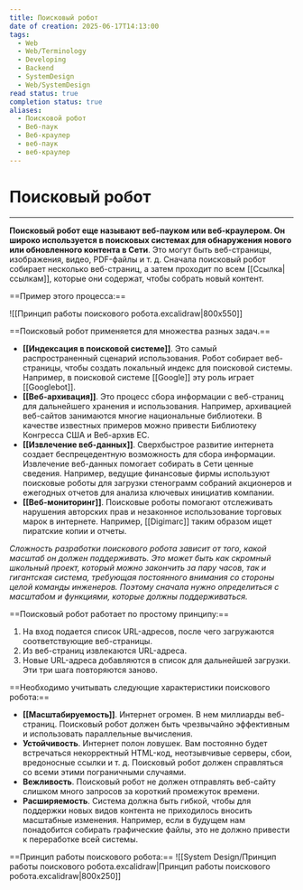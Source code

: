 ```yaml
---
title: Поисковый робот
date of creation: 2025-06-17T14:13:00
tags:
  - Web
  - Web/Terminology
  - Developing
  - Backend
  - SystemDesign
  - Web/SystemDesign
read status: true
completion status: true
aliases:
  - Поисковой робот
  - Веб-паук
  - Веб-краулер
  - веб-паук
  - веб-краулер
---
```

# Поисковый робот
---

**Поисковый робот еще называют веб-пауком или веб-краулером. Он широко используется в поисковых системах для обнаружения нового или обновленного контента в Сети**. Это могут быть веб-страницы, изображения, видео, PDF-файлы и т. д. Сначала поисковый робот собирает несколько веб-страниц, а затем проходит по всем [[Ссылка|ссылкам]], которые они содержат, чтобы собрать новый контент.

==Пример этого процесса:==

![[Принцип работы поискового робота.excalidraw|800x550]]

==Поисковый робот применяется для множества разных задач.==

- **[[Индексация в поисковой системе]]**. Это самый распространенный сценарий использования. Робот собирает веб-страницы, чтобы создать локальный индекс для поисковой системы. Например, в поисковой системе [[Google]] эту роль играет [[Googlebot]].
- **[[Веб-архивация]]**. Это процесс сбора информации с веб-страниц для дальнейшего хранения и использования. Например, архивацией веб-сайтов занимаются многие национальные библиотеки. В качестве известных примеров можно привести Библиотеку Конгресса США и Веб-архив ЕС.
- **[[Извлечение веб-данных]]**. Сверхбыстрое развитие интернета создает беспрецедентную возможность для сбора информации. Извлечение веб-данных помогает собирать в Сети ценные сведения. Например, ведущие финансовые фирмы используют поисковые роботы для загрузки стенограмм собраний акционеров и ежегодных отчетов для анализа ключевых инициатив компании.
- **[[Веб-мониторинг]]**. Поисковые роботы помогают отслеживать нарушения авторских прав и незаконное использование торговых марок в интернете. Например, [[Digimarc]] таким образом ищет пиратские копии и отчеты.

*Сложность разработки поискового робота зависит от того, какой масштаб он должен поддерживать. Это может быть как скромный школьный проект, который можно закончить за пару часов, так и гигантская система, требующая постоянного внимания со стороны целой команды инженеров. Поэтому сначала нужно определиться с масштабом и функциями, которые должны поддерживаться.*

==Поисковый робот работает по простому принципу:==

1. На вход подается список URL-адресов, после чего загружаются соответствующие веб-страницы.
2. Из веб-страниц извлекаются URL-адреса.
3. Новые URL-адреса добавляются в список для дальнейшей загрузки. Эти три шага повторяются заново.

==Необходимо учитывать следующие характеристики поискового робота:==

- **[[Масштабируемость]]**. Интернет огромен. В нем миллиарды веб-страниц. Поисковый робот должен быть чрезвычайно эффективным и использовать параллельные вычисления.
- **Устойчивость**. Интернет полон ловушек. Вам постоянно будет встречаться некорректный HTML-код, неотзывчивые серверы, сбои, вредоносные ссылки и т. д. Поисковый робот должен справляться со всеми этими пограничными случаями.
- **Вежливость**. Поисковый робот не должен отправлять веб-сайту слишком много запросов за короткий промежуток времени.
- **Расширяемость**. Система должна быть гибкой, чтобы для поддержки новых видов контента не приходилось вносить масштабные изменения. Например, если в будущем нам понадобится собирать графические файлы, это не должно привести к переработке всей системы.

==Принцип работы поискового робота:==
![[System Design/Принцип работы поискового робота.excalidraw|Принцип работы поискового робота.excalidraw|800x250]]
